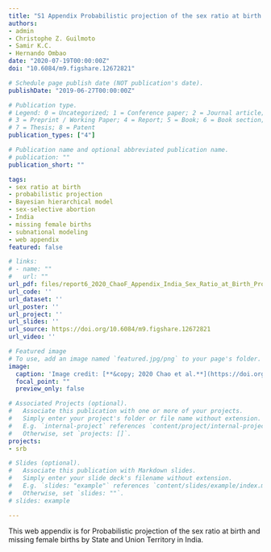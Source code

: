 ```yaml
---
title: "S1 Appendix Probabilistic projection of the sex ratio at birth and missing female births by State and Union Territory in India"
authors:
- admin
- Christophe Z. Guilmoto
- Samir K.C.
- Hernando Ombao
date: "2020-07-19T00:00:00Z"
doi: "10.6084/m9.figshare.12672821"

# Schedule page publish date (NOT publication's date).
publishDate: "2019-06-27T00:00:00Z"

# Publication type.
# Legend: 0 = Uncategorized; 1 = Conference paper; 2 = Journal article;
# 3 = Preprint / Working Paper; 4 = Report; 5 = Book; 6 = Book section;
# 7 = Thesis; 8 = Patent
publication_types: ["4"]

# Publication name and optional abbreviated publication name.
# publication: ""
publication_short: ""

tags:
- sex ratio at birth
- probabilistic projection
- Bayesian hierarchical model
- sex-selective abortion
- India
- missing female births
- subnational modeling
- web appendix
featured: false

# links:
# - name: ""
#   url: ""
url_pdf: files/report6_2020_ChaoF_Appendix_India_Sex_Ratio_at_Birth_Projection_by_State.pdf
url_code: ''
url_dataset: ''
url_poster: ''
url_project: ''
url_slides: ''
url_source: https://doi.org/10.6084/m9.figshare.12672821
url_video: ''

# Featured image
# To use, add an image named `featured.jpg/png` to your page's folder. 
image:
  caption: 'Image credit: [**&copy; 2020 Chao et al.**](https://doi.org/10.6084/m9.figshare.12672821)'
  focal_point: ""
  preview_only: false

# Associated Projects (optional).
#   Associate this publication with one or more of your projects.
#   Simply enter your project's folder or file name without extension.
#   E.g. `internal-project` references `content/project/internal-project/index.md`.
#   Otherwise, set `projects: []`.
projects:
- srb

# Slides (optional).
#   Associate this publication with Markdown slides.
#   Simply enter your slide deck's filename without extension.
#   E.g. `slides: "example"` references `content/slides/example/index.md`.
#   Otherwise, set `slides: ""`.
# slides: example

---
```


This web appendix is for Probabilistic projection of the sex ratio at birth and missing female births by State and Union Territory in India.

